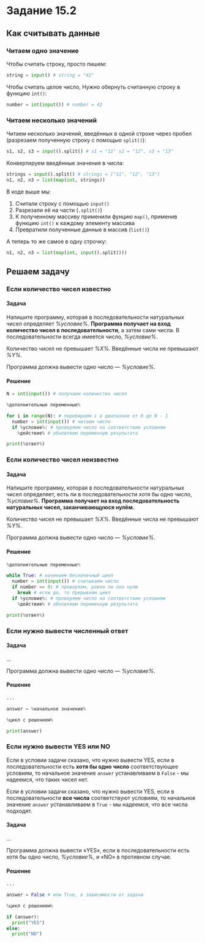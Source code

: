 # Задание 15.2

## Как считывать данные

### Читаем одно значение

Чтобы считать строку, просто пишем:

```python
string = input() # string = "42"
```

Чтобы считать целое число, Нужно обернуть считанную строку в функцию `int()`:

```python
number = int(input()) # number = 42
```

### Читаем несколько значений

Читаем несколько значений, введённых в одной строке через пробел (разрезаем полученную строку с помощью `split()`):

```python
s1, s2, s3 = input().split() # s1 = "11" s2 = "12", s3 = "13"
```

Конвертируем введённые значения в числа:

```python
strings = input().split() # strings = ["11", "12", "13"]
n1, n2, n3 = list(map(int, strings))
```

В коде выше мы:

1. Считали строку с помощью `input()`
2. Разрезали её на части (`.split()`)
3. К полученному массиву применили фунцию `map()`, применив функцию `int()` к каждому элементу массива
4. Превратили полученные данные в массив (`list()`)

А теперь то же самое в одну строчку:

```python
n1, n2, n3 = list(map(int, input().split()))
```

## Решаем задачу

### Если количество чисел известно

#### Задача

Напишите программу, которая в последовательности натуральных чисел определяет *%условие%*. **Программа получает на вход количество чисел в последовательности**, а затем сами числа. В последовательности всегда имеется число, *%условие%*.

Количество чисел не превышает *%X%*. Введённые числа не превышают *%Y%*.

Программа должна вывести одно число — *%условие%*.

#### Решение

```python
N = int(input()) # получаем количество чисел

%дополнительные переменные%

for i in range(N): # перебираем i в диапазоне от 0 до N - 1
  number = int(input()) # читаем число
  if %условие%: # проверяем число на соответствие условиям
    %действие% # обновляем переменную результата

print(%ответ%)
```

### Если количество чисел неизвестно

#### Задача

Напишите программу, которая в последовательности натуральных чисел определяет, есть ли в последовательности хотя бы одно число, *%условие%*. **Программа получает на вход последовательность натуральных чисел, заканчивающуюся нулём.**

Количество чисел не превышает *%X%*. Введённые числа не превышают *%Y%*.

Программа должна вывести одно число — *%условие%*.

#### Решение

```python
%дополнительные переменные%

while True: # начинаем бесконечный цикл
  number = int(input()) # считываем число
  if number == 0: # проверяем, равно ли оно нулю
    break # если да, то прерываем цикл
  if %условие%: # проверяем число на соответствие условиям
    %действие% # обновляем переменную результата

print(%ответ%)
```

### Если нужно вывести численный ответ

#### Задача

...

Программа должна вывести одно число — *%условие%*.

#### Решение

```python
...

answer = %начальное значение%

%цикл с решением%

print(answer)
```

### Если нужно вывести YES или NO

Если в условии задачи сказано, что нужно вывести YES, если в последовательности есть **хотя бы одно число** соответствующее условиям, то начальное значение `answer` устанавливаем в `False` - мы надеемся, что таких чисел нет.

Если в условии задачи сказано, что нужно вывести YES, если в последовательности **все числа** соответствуют условиям, то начальное значение `answer` устанавливаем в `True` - мы надеемся, что все числа подходят.

#### Задача

...

Программа должна вывести «YES», если в последовательности есть хотя бы одно число, *%условие%*, и «NO» в противном случае.

#### Решение

```python
...

answer = False # или True, в зависимости от задачи

%цикл с решением%

if (answer):
  print("YES")
else:
  print("NO")
```
